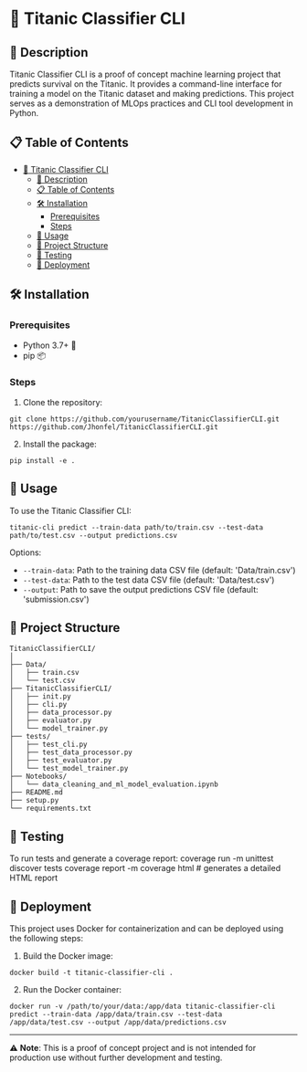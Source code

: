 # 🚢 Titanic Classifier CLI

## 📜 Description
Titanic Classifier CLI is a proof of concept machine learning project that predicts survival on the Titanic. It provides a command-line interface for training a model on the Titanic dataset and making predictions. This project serves as a demonstration of MLOps practices and CLI tool development in Python.

## 📋 Table of Contents
- [🚢 Titanic Classifier CLI](#-titanic-classifier-cli)
  - [📜 Description](#-description)
  - [📋 Table of Contents](#-table-of-contents)
  - [🛠️ Installation](#️-installation)
    - [Prerequisites](#prerequisites)
    - [Steps](#steps)
  - [🚀 Usage](#-usage)
  - [📁 Project Structure](#-project-structure)
  - [🧪 Testing](#-testing)
  - [🚀 Deployment](#-deployment)

## 🛠️ Installation

### Prerequisites
- Python 3.7+ 🐍
- pip 📦

### Steps
1. Clone the repository:
```
git clone https://github.com/yourusername/TitanicClassifierCLI.git
https://github.com/Jhonfel/TitanicClassifierCLI.git
```

2. Install the package:
```
pip install -e .
```

## 🚀 Usage

To use the Titanic Classifier CLI:
```
titanic-cli predict --train-data path/to/train.csv --test-data path/to/test.csv --output predictions.csv
```

Options:
- `--train-data`: Path to the training data CSV file (default: 'Data/train.csv')
- `--test-data`: Path to the test data CSV file (default: 'Data/test.csv')
- `--output`: Path to save the output predictions CSV file (default: 'submission.csv')

## 📁 Project Structure
```
TitanicClassifierCLI/
│
├── Data/
│   ├── train.csv
│   └── test.csv
├── TitanicClassifierCLI/
│   ├── init.py
│   ├── cli.py
│   ├── data_processor.py
│   ├── evaluator.py
│   └── model_trainer.py
├── tests/
│   ├── test_cli.py
│   ├── test_data_processor.py
│   ├── test_evaluator.py
│   └── test_model_trainer.py
├── Notebooks/
│   └── data_cleaning_and_ml_model_evaluation.ipynb
├── README.md
├── setup.py
└── requirements.txt
```

## 🧪 Testing

To run tests and generate a coverage report:
coverage run -m unittest discover tests
coverage report -m
coverage html  # generates a detailed HTML report

## 🚀 Deployment

This project uses Docker for containerization and can be deployed using the following steps:

1. Build the Docker image:
```
docker build -t titanic-classifier-cli .
```

2. Run the Docker container:
```
docker run -v /path/to/your/data:/app/data titanic-classifier-cli predict --train-data /app/data/train.csv --test-data /app/data/test.csv --output /app/data/predictions.csv
```

---

⚠️ **Note**: This is a proof of concept project and is not intended for production use without further development and testing.
